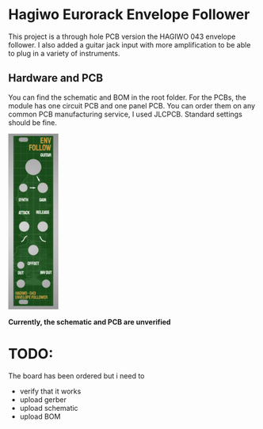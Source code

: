 # Hagiwo Eurorack Envelope Follower

This project is a through hole PCB version the HAGIWO 043 envelope follower. I also added a guitar jack input with more amplification to be able to plug in a variety of instruments.


## Hardware and PCB

You can find the schematic and BOM in the root folder. For the PCBs, the module has one circuit PCB and one panel PCB. You can order them on any common PCB manufacturing service, I used JLCPCB. Standard settings should be fine.

<img src="images/panel_043.JPG" width="20%" height="20%">

**Currently, the schematic and PCB are unverified**

# TODO:
The board has been ordered but i need to
- verify that it works
- upload gerber
- upload schematic
- upload BOM
